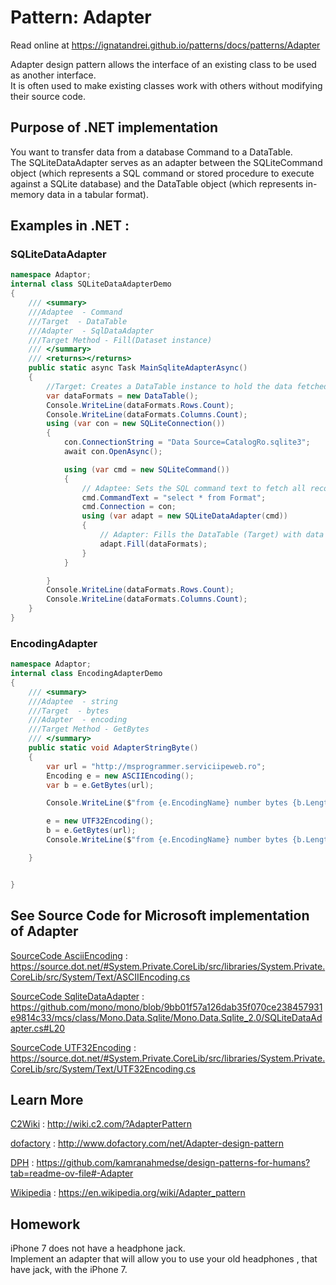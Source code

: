 
# Pattern:  Adapter

Read online at https://ignatandrei.github.io/patterns/docs/patterns/Adapter

<!-- id : 4 -->
Adapter design pattern allows the interface of an existing class to be used as another interface.    <br />
It is often used to make existing classes work with others without modifying their source code.    <br />

## Purpose of .NET implementation

You want to  transfer data from a database Command to a DataTable.    <br />
The SQLiteDataAdapter serves as an adapter between the SQLiteCommand object (which represents a SQL command or stored procedure to execute against a SQLite database) and the DataTable object (which represents in-memory data in a tabular format).    <br />

## Examples in .NET : 


###  SQLiteDataAdapter
```csharp showLineNumbers title="SQLiteDataAdapter example for Pattern Adapter"
namespace Adaptor;
internal class SQLiteDataAdapterDemo
{
    /// <summary>
    ///Adaptee  - Command 
    ///Target  - DataTable
    ///Adapter  - SqlDataAdapter
    ///Target Method - Fill(Dataset instance)
    /// </summary>
    /// <returns></returns>
    public static async Task MainSqliteAdapterAsync()
    {
        //Target: Creates a DataTable instance to hold the data fetched from the database.
        var dataFormats = new DataTable();
        Console.WriteLine(dataFormats.Rows.Count);
        Console.WriteLine(dataFormats.Columns.Count);
        using (var con = new SQLiteConnection())
        {
            con.ConnectionString = "Data Source=CatalogRo.sqlite3";
            await con.OpenAsync();

            using (var cmd = new SQLiteCommand())
            {
                // Adaptee: Sets the SQL command text to fetch all records from the 'Format' table.
                cmd.CommandText = "select * from Format";
                cmd.Connection = con;
                using (var adapt = new SQLiteDataAdapter(cmd))
                {
                    // Adapter: Fills the DataTable (Target) with data fetched using the SQLiteCommand (Adaptee).
                    adapt.Fill(dataFormats);
                }
            }

        }
        Console.WriteLine(dataFormats.Rows.Count);
        Console.WriteLine(dataFormats.Columns.Count);
    }
}

```


###  EncodingAdapter
```csharp showLineNumbers title="EncodingAdapter example for Pattern Adapter"
namespace Adaptor;
internal class EncodingAdapterDemo
{
    /// <summary>
    ///Adaptee  - string 
    ///Target  - bytes
    ///Adapter  - encoding
    ///Target Method - GetBytes
    /// </summary>
    public static void AdapterStringByte()
    {
        var url = "http://msprogrammer.serviciipeweb.ro";
        Encoding e = new ASCIIEncoding();
        var b = e.GetBytes(url);

        Console.WriteLine($"from {e.EncodingName} number bytes {b.Length}");

        e = new UTF32Encoding();
        b = e.GetBytes(url);
        Console.WriteLine($"from {e.EncodingName} number bytes {b.Length}");

    }


}

```



## See Source Code for Microsoft implementation of Adapter


[SourceCode AsciiEncoding](https://source.dot.net/#System.Private.CoreLib/src/libraries/System.Private.CoreLib/src/System/Text/ASCIIEncoding.cs) : https://source.dot.net/#System.Private.CoreLib/src/libraries/System.Private.CoreLib/src/System/Text/ASCIIEncoding.cs

[SourceCode SqliteDataAdapter](https://github.com/mono/mono/blob/9bb01f57a126dab35f070ce238457931e9814c33/mcs/class/Mono.Data.Sqlite/Mono.Data.Sqlite_2.0/SQLiteDataAdapter.cs#L20) : https://github.com/mono/mono/blob/9bb01f57a126dab35f070ce238457931e9814c33/mcs/class/Mono.Data.Sqlite/Mono.Data.Sqlite_2.0/SQLiteDataAdapter.cs#L20

[SourceCode UTF32Encoding](https://source.dot.net/#System.Private.CoreLib/src/libraries/System.Private.CoreLib/src/System/Text/UTF32Encoding.cs) : https://source.dot.net/#System.Private.CoreLib/src/libraries/System.Private.CoreLib/src/System/Text/UTF32Encoding.cs


## Learn More


[C2Wiki](http://wiki.c2.com/?AdapterPattern) : http://wiki.c2.com/?AdapterPattern   

[dofactory](http://www.dofactory.com/net/Adapter-design-pattern) : http://www.dofactory.com/net/Adapter-design-pattern   

[DPH](https://github.com/kamranahmedse/design-patterns-for-humans?tab=readme-ov-file#-Adapter) : https://github.com/kamranahmedse/design-patterns-for-humans?tab=readme-ov-file#-Adapter   

[Wikipedia](https://en.wikipedia.org/wiki/Adapter_pattern) : https://en.wikipedia.org/wiki/Adapter_pattern   


## Homework


iPhone 7 does not have a headphone jack.    <br />
Implement an adapter that will allow you to use your old headphones , that have jack, with the iPhone 7.    <br />



